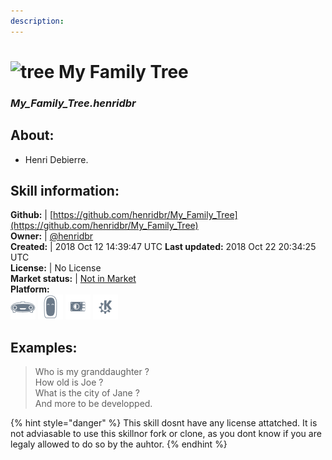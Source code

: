 ```yaml
---    
description:   
---    
```

# ![tree](https://github.com/henridbr/Skill_Family_Learning/blob/master/images/arbre1.jpg) My Family Tree  
### _My_Family_Tree.henridbr_  
## About:  
* Henri Debierre.

## Skill information:  
**Github:** | [https://github.com/henridbr/My_Family_Tree](https://github.com/henridbr/My_Family_Tree)  
**Owner:** | [@henridbr](https://github.com/henridbr)  
**Created:** | 2018 Oct 12 14:39:47 UTC  **Last updated:** 2018 Oct 22 20:34:25 UTC  
**License:** | No License  
**Market status:** | [Not in Market](https://market.mycroft.ai/skill/)  
**Platform:**  
 ![](../.gitbook/assets/mark-1-icon.png)  ![](../.gitbook/assets/mark-2-icon.png)  ![](../.gitbook/assets/picroft-icon.png)  ![](../.gitbook/assets/kde.png)   
## Examples:  
> Who is my granddaughter ?  
> How old is Joe ?  
> What is the city of Jane ?  
> And more to be developped.  
  
{% hint style="danger" %}
This skill dosnt have any license attatched. It is not adviasable to use this skillnor fork or clone, as you dont know if you are legaly allowed to do so by the auhtor.
{% endhint %}
